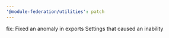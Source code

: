 ```yaml
---
'@module-federation/utilities': patch
---
```


fix: Fixed an anomaly in exports Settings that caused an inability
